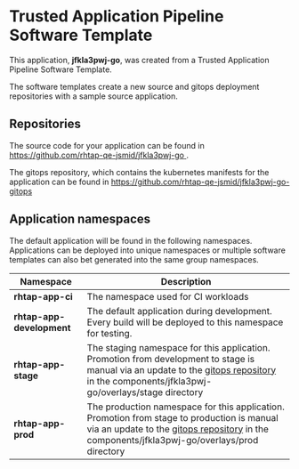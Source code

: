 # Trusted Application Pipeline Software Template

This application, **jfkla3pwj-go**, was created from a Trusted Application Pipeline Software Template.

The software templates create a new source and gitops deployment repositories with a sample source application. 

## Repositories

The source code for your application can be found in [https://github.com/rhtap-qe-jsmid/jfkla3pwj-go ](https://github.com/rhtap-qe-jsmid/jfkla3pwj-go ).
 
The gitops repository, which contains the kubernetes manifests for the application can be found in 
[https://github.com/rhtap-qe-jsmid/jfkla3pwj-go-gitops ](https://github.com/rhtap-qe-jsmid/jfkla3pwj-go-gitops ) 

## Application namespaces 

The default application will be found in the following namespaces. Applications can be deployed into unique namespaces or multiple software templates can also bet generated into the same group namespaces.  

|  Namespace   |  Description   |  
| -------- | -------- |
| **rhtap-app-ci** | The namespace used for CI workloads |
| **rhtap-app-development** | The default application during development. Every build will be deployed to this namespace for testing. |
| **rhtap-app-stage** | The staging namespace for this application. Promotion from development to stage is manual via an update to the [gitops repository](https://github.com/rhtap-qe-jsmid/jfkla3pwj-go-gitops ) in the components/jfkla3pwj-go/overlays/stage directory |
| **rhtap-app-prod** | The production namespace for this application. Promotion from stage to production is manual via an update to the [gitops repository](https://github.com/rhtap-qe-jsmid/jfkla3pwj-go-gitops ) in the components/jfkla3pwj-go/overlays/prod directory |